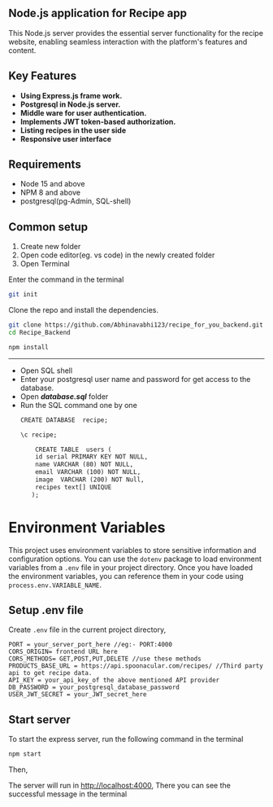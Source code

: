 
## Node.js application for Recipe app



This Node.js server provides the essential server functionality for the recipe website, enabling seamless interaction with the platform's features and content.

## Key Features
* **Using Express.js frame work.**
* **Postgresql in Node.js server.**
* **Middle ware for user authentication.**
* **Implements JWT token-based authorization.**
* **Listing recipes in the user side**
* **Responsive user interface**


## Requirements

* Node 15 and above
* NPM 8 and above
* postgresql(pg-Admin, SQL-shell)

## Common setup

<ol>
  <li>Create new folder</li>
  <li>Open code editor(eg. vs code) in the newly created folder </li>
  <li>Open Terminal</li>
</ol>

Enter the command in the terminal
```bash
git init 
```

Clone the repo and install the dependencies.

```bash
git clone https://github.com/Abhinavabhi123/recipe_for_you_backend.git
cd Recipe_Backend
```

```bash
npm install
```
---
* Open SQL shell 
* Enter your postgresql user name and password for get access to the        database.
* Open <em><strong> database.sql</strong></em> folder 
* Run the SQL command one by one
  ```apache
  CREATE DATABASE  recipe;
    ```
  ```apache
  \c recipe;
  ```
  ```apache
      CREATE TABLE  users (
      id serial PRIMARY KEY NOT NULL,
      name VARCHAR (80) NOT NULL,
      email VARCHAR (100) NOT NULL,
      image  VARCHAR (200) NOT Null,
      recipes text[] UNIQUE 
     );
  ```

# Environment Variables

This project uses environment variables to store sensitive information and configuration options. You can use the `dotenv` package to load environment variables from a `.env` file in your project directory. Once you have loaded the environment variables, you can reference them in your code using `process.env.VARIABLE_NAME`.

## Setup .env file

Create `.env` file in the current project directory,

```armasm
PORT = your_server_port_here //eg:- PORT:4000
CORS_ORIGIN= frontend URL here
CORS_METHODS= GET,POST,PUT,DELETE //use these methods
PRODUCTS_BASE_URL = https://api.spoonacular.com/recipes/ //Third party api to get recipe data.
API_KEY = your_api_key_of the above mentioned API provider
DB_PASSWORD = your_postgresql_database_password
USER_JWT_SECRET = your_JWT_secret_here

```



## Start server

To start the express server, run the following command in the terminal

```bash
npm start
```
Then,

The server will run in [http://localhost:4000](http://localhost:400), There you can see the successful message in the terminal 

<br>
<br>
<br>
<br>
